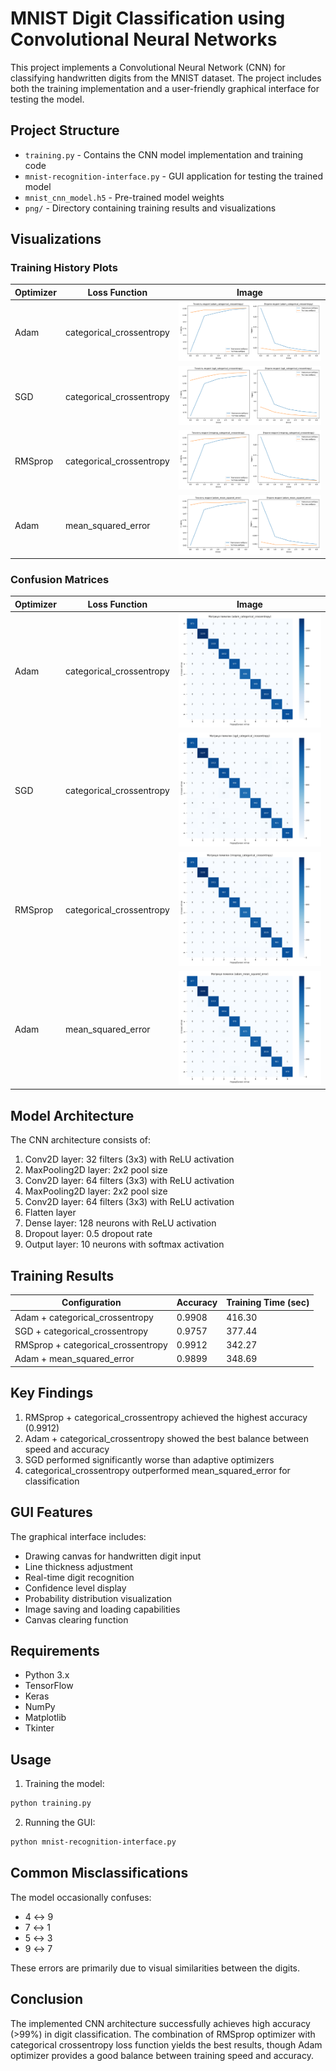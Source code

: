 # MNIST Digit Classification using Convolutional Neural Networks

This project implements a Convolutional Neural Network (CNN) for classifying handwritten digits from the MNIST dataset. The project includes both the training implementation and a user-friendly graphical interface for testing the model.

## Project Structure

- `training.py` - Contains the CNN model implementation and training code
- `mnist-recognition-interface.py` - GUI application for testing the trained model
- `mnist_cnn_model.h5` - Pre-trained model weights
- `png/` - Directory containing training results and visualizations

## Visualizations

### Training History Plots

| Optimizer | Loss Function | Image |
|-----------|---------------|-------|
| Adam | categorical_crossentropy | ![Adam CC Training History](png/training_history_adam_categorical_crossentropy.png) |
| SGD | categorical_crossentropy | ![SGD CC Training History](png/training_history_sgd_categorical_crossentropy.png) |
| RMSprop | categorical_crossentropy | ![RMSprop CC Training History](png/training_history_rmsprop_categorical_crossentropy.png) |
| Adam | mean_squared_error | ![Adam MSE Training History](png/training_history_adam_mean_squared_error.png) |

### Confusion Matrices

| Optimizer | Loss Function | Image |
|-----------|---------------|-------|
| Adam | categorical_crossentropy | ![Adam CC Confusion Matrix](png/confusion_matrix_adam_categorical_crossentropy.png) |
| SGD | categorical_crossentropy | ![SGD CC Confusion Matrix](png/confusion_matrix_sgd_categorical_crossentropy.png) |
| RMSprop | categorical_crossentropy | ![RMSprop CC Confusion Matrix](png/confusion_matrix_rmsprop_categorical_crossentropy.png) |
| Adam | mean_squared_error | ![Adam MSE Confusion Matrix](png/confusion_matrix_adam_mean_squared_error.png) |

## Model Architecture

The CNN architecture consists of:
1. Conv2D layer: 32 filters (3x3) with ReLU activation
2. MaxPooling2D layer: 2x2 pool size
3. Conv2D layer: 64 filters (3x3) with ReLU activation
4. MaxPooling2D layer: 2x2 pool size
5. Conv2D layer: 64 filters (3x3) with ReLU activation
6. Flatten layer
7. Dense layer: 128 neurons with ReLU activation
8. Dropout layer: 0.5 dropout rate
9. Output layer: 10 neurons with softmax activation

## Training Results

| Configuration | Accuracy | Training Time (sec) |
|--------------|----------|-------------------|
| Adam + categorical_crossentropy | 0.9908 | 416.30 |
| SGD + categorical_crossentropy | 0.9757 | 377.44 |
| RMSprop + categorical_crossentropy | 0.9912 | 342.27 |
| Adam + mean_squared_error | 0.9899 | 348.69 |

## Key Findings

1. RMSprop + categorical_crossentropy achieved the highest accuracy (0.9912)
2. Adam + categorical_crossentropy showed the best balance between speed and accuracy
3. SGD performed significantly worse than adaptive optimizers
4. categorical_crossentropy outperformed mean_squared_error for classification

## GUI Features

The graphical interface includes:
- Drawing canvas for handwritten digit input
- Line thickness adjustment
- Real-time digit recognition
- Confidence level display
- Probability distribution visualization
- Image saving and loading capabilities
- Canvas clearing function

## Requirements

- Python 3.x
- TensorFlow
- Keras
- NumPy
- Matplotlib
- Tkinter

## Usage

1. Training the model:
```bash
python training.py
```

2. Running the GUI:
```bash
python mnist-recognition-interface.py
```

## Common Misclassifications

The model occasionally confuses:
- 4 ↔ 9
- 7 ↔ 1
- 5 ↔ 3
- 9 ↔ 7

These errors are primarily due to visual similarities between the digits.

## Conclusion

The implemented CNN architecture successfully achieves high accuracy (>99%) in digit classification. The combination of RMSprop optimizer with categorical crossentropy loss function yields the best results, though Adam optimizer provides a good balance between training speed and accuracy. 